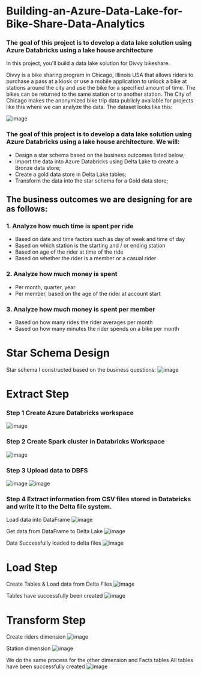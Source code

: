 # Building-an-Azure-Data-Lake-for-Bike-Share-Data-Analytics
### The goal of this project is to develop a data lake solution using Azure Databricks using a lake house architecture

In this project, you'll build a data lake solution for Divvy bikeshare.

Divvy is a bike sharing program in Chicago, Illinois USA that allows riders to purchase a pass at a kiosk or use a mobile application to unlock a bike at stations around the city and use the bike for a specified amount of time. The bikes can be returned to the same station or to another station. The City of Chicago makes the anonymized bike trip data publicly available for projects like this where we can analyze the data. The dataset looks like this:

![image](https://user-images.githubusercontent.com/61830624/196221683-aa224d16-e11f-493c-b5ce-dd98a7dfb869.png)


### The goal of this project is to develop a data lake solution using Azure Databricks using a lake house architecture. We will:
- Design a star schema based on the business outcomes listed below;
- Import the data into Azure Databricks using Delta Lake to create a Bronze data store;
- Create a gold data store in Delta Lake tables;
- Transform the data into the star schema for a Gold data store;

## The business outcomes we are designing for are as follows:
### 1. Analyze how much time is spent per ride
- Based on date and time factors such as day of week and time of day
- Based on which station is the starting and / or ending station
- Based on age of the rider at time of the ride
- Based on whether the rider is a member or a casual rider

### 2. Analyze how much money is spent
- Per month, quarter, year
- Per member, based on the age of the rider at account start

### 3. Analyze how much money is spent per member
- Based on how many rides the rider averages per month
- Based on how many minutes the rider spends on a bike per month


# Star Schema Design
Star schema I constructed based on the business questions:
![image](https://user-images.githubusercontent.com/61830624/196340387-ce3e0481-cd7b-4764-9682-59e12071c7bf.png)

# Extract Step
### Step 1 Create Azure Databricks workspace
![image](https://user-images.githubusercontent.com/61830624/196225584-0c4496f4-4e21-4dc2-872c-7f1a7db325d8.png)

### Step 2 Create Spark cluster in Databricks Workspace
![image](https://user-images.githubusercontent.com/61830624/196231321-a43e23d8-6c05-49da-8710-955aeabb0542.png)

### Step 3 Upload data to DBFS
![image](https://user-images.githubusercontent.com/61830624/196242488-7ec06f1d-3988-455c-875e-859484a38b00.png)
![image](https://user-images.githubusercontent.com/61830624/196243725-047d8634-f9cc-4039-adfe-2709e0a525a8.png)

### Step 4 Extract information from CSV files stored in Databricks and write it to the Delta file system.
Load data into DataFrame
![image](https://user-images.githubusercontent.com/61830624/196245703-caa3cd6a-d837-4fe9-bc75-018c34650bea.png)

Get data from DataFrame to Delta Lake
![image](https://user-images.githubusercontent.com/61830624/196249525-595ee934-7b1d-4c05-8108-4ead408f77c7.png)

Data Successfully loaded to delta files
![image](https://user-images.githubusercontent.com/61830624/196250017-b36f6dc7-cb59-4e46-8cc4-a601406c6f79.png)

# Load Step
Create Tables & Load data from Delta Files 
![image](https://user-images.githubusercontent.com/61830624/196250991-be84db92-b332-427d-9cfa-7d186df26f13.png)

Tables have successfully been created
![image](https://user-images.githubusercontent.com/61830624/196251318-85552802-6be1-4fbb-a42f-302be48a36aa.png)

# Transform Step
Create riders dimension
![image](https://user-images.githubusercontent.com/61830624/196252724-c8f013c2-7725-48a9-ae19-d248dc117a4a.png)

Station dimension
![image](https://user-images.githubusercontent.com/61830624/196253012-aa0642c3-0154-4c4d-8d36-b0a742c89e89.png)

We do the same process for the other dimension and Facts tables
All tables have been successfully created
![image](https://user-images.githubusercontent.com/61830624/196257583-3499e03e-5e26-4080-82f8-0e3958733384.png)






